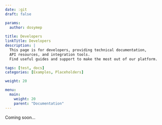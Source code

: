 ```yaml
---
date: :git
draft: false

params:
  author: dosymep
  
title: Developers
linkTitle: Developers
description: |
  This page is for developers, providing technical documentation, 
  API resources, and integration tools. 
  Find useful guides and support to make the most out of our platform.

tags: [test, docs]
categories: [Examples, Placeholders]

weight: 20

menu:
  main:
    weight: 20
    parent: "Documentation"
---
```


Coming soon...